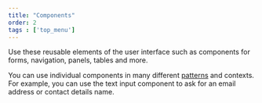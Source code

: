 ```yaml
---
title: "Components"
order: 2
tags : ['top_menu']
---
```

Use these reusable elements of the user interface such as components for forms, navigation, panels, tables and more. 

You can use individual components in many different [patterns](../patterns) and contexts. For example, you can use the text input component to ask for an email address or contact details name.
